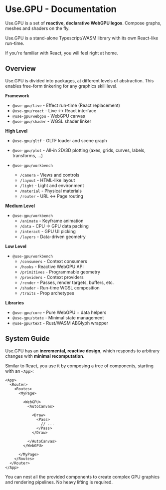 # Use.GPU - Documentation

Use.GPU is a set of **reactive, declarative WebGPU legos**. Compose graphs, meshes and shaders on the fly.

Use.GPU is a stand-alone Typescript/WASM library with its own React-like run-time. 

If you're familiar with React, you will feel right at home.

## Overview

Use.GPU is divided into packages, at different levels of abstraction.
This enables free-form tinkering for any graphics skill level.

**Framework**
- `@use-gpu/live` - Effect run-time (React replacement)
- `@use-gpu/react` - Live ↔︎ React interface
- `@use-gpu/webgpu` - WebGPU canvas
- `@use-gpu/shader` - WGSL shader linker

**High Level**
- `@use-gpu/gltf` - GLTF loader and scene graph
- `@use-gpu/plot` - All-in 2D/3D plotting (axes, grids, curves, labels, transforms, …)

- `@use-gpu/workbench`
  - `/camera` - Views and controls
  - `/layout` - HTML-like layout
  - `/light` - Light and environment
  - `/material` - Physical materials
  - `/router` - URL ↔︎ Page routing

**Medium Level**
- `@use-gpu/workbench`
  - `/animate` - Keyframe animation
  - `/data` - CPU → GPU data packing
  - `/interact` - GPU UI picking
  - `/layers` - Data-driven geometry

**Low Level**
- `@use-gpu/workbench`
  - `/consumers` - Context consumers
  - `/hooks` - Reactive WebGPU API
  - `/primitives` - Programmable geometry
  - `/providers` - Context providers
  - `/render` - Passes, render targets, buffers, etc.
  - `/shader` - Run-time WGSL composition
  - `/traits` - Prop archetypes

**Libraries**
- `@use-gpu/core` - Pure WebGPU + data helpers
- `@use-gpu/state` - Minimal state management
- `@use-gpu/text` - Rust/WASM ABGlyph wrapper

## System Guide

Use.GPU has an **incremental, reactive design**, which responds to arbitrary changes with **minimal recomputation**.

Similar to React, you use it by composing a tree of components, starting with an `<App>`:

```tsx
<App>
  <Router>
    <Routes>
      <MyPage>
        
        <WebGPU>
          <AutoCanvas>

            <Draw>
              <Pass>
                // ...
              </Pass>
            </Draw>

          </AutoCanvas>
        </WebGPU>
        
      </MyPage>
    </Routes>
  </Router>
</App>
```

You can nest all the provided components to create complex GPU graphics and rendering pipelines. No heavy lifting is required.




